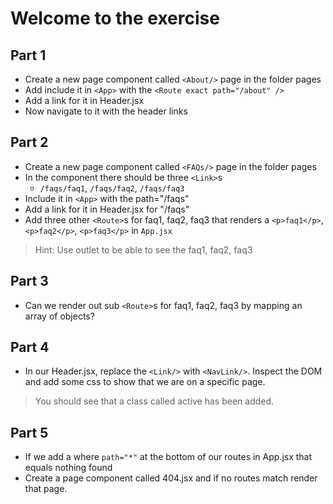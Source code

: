 # Welcome to the exercise

## Part 1

- Create a new page component called `<About/>` page in the folder pages
- Add include it in `<App>` with the `<Route exact path="/about" />`
- Add a link for it in Header.jsx
- Now navigate to it with the header links

## Part 2

- Create a new page component called `<FAQs/>` page in the folder pages
- In the component there should be three `<Link>`s
  - `/faqs/faq1`, `/faqs/faq2`, `/faqs/faq3`
- Include it in `<App>` with the path="/faqs"
- Add a link for it in Header.jsx for "/faqs"
- Add three other `<Route>`s for faq1, faq2, faq3 that renders a `<p>faq1</p>`, `<p>faq2</p>`, `<p>faq3</p>` in `App.jsx`

> Hint: Use outlet to be able to see the faq1, faq2, faq3

## Part 3

- Can we render out sub `<Route>`s for faq1, faq2, faq3 by mapping an array of objects?

## Part 4

- In our Header.jsx, replace the `<Link/>` with `<NavLink/>`. Inspect the DOM and add some css to show that we are on a specific page.

> You should see that a class called active has been added.

## Part 5

- If we add a <Route> where `path="*"` at the bottom of our routes in App.jsx that equals nothing found
- Create a page component called 404.jsx and if no routes match render that page.
